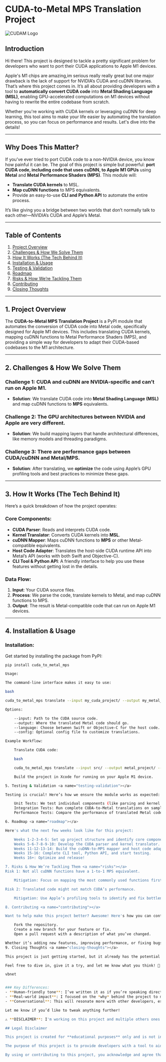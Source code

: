 # CUDA-to-Metal MPS Translation Project

![CUDAM Logo](assets/cudam_logo.png)

## Introduction

Hi there! This project is designed to tackle a pretty significant problem for developers who want to port their CUDA applications to Apple M1 devices.

Apple's M1 chips are amazing,im serious really really great but one major drawback is the lack of support for NVIDIA’s CUDA and cuDNN libraries. That’s where this project comes in. It’s all about providing developers with a tool to **automatically convert CUDA code** into **Metal Shading Language (MSL)**, enabling GPU-accelerated computations on M1 devices without having to rewrite the entire codebase from scratch.

Whether you're working with CUDA kernels or leveraging cuDNN for deep learning, this tool aims to make your life easier by automating the translation process, so you can focus on performance and results. Let's dive into the details!

---

## Why Does This Matter?

If you’ve ever tried to port CUDA code to a non-NVIDIA device, you know how painful it can be. The goal of this project is simple but powerful: **port CUDA code, including code that uses cuDNN, to Apple M1 GPUs** using **Metal** and **Metal Performance Shaders (MPS)**. This module will:
- **Translate CUDA kernels** to MSL.
- **Map cuDNN functions** to MPS equivalents.
- Provide an easy-to-use **CLI and Python API** to automate the entire process.

It’s like giving you a bridge between two worlds that don’t normally talk to each other—NVIDIA’s CUDA and Apple’s Metal.

---

## Table of Contents
1. [Project Overview](#project-overview)
2. [Challenges & How We Solve Them](#challenges)
3. [How It Works (The Tech Behind It)](#how-it-works)
4. [Installation & Usage](#installation-usage)
5. [Testing & Validation](#testing-validation)
6. [Roadmap](#roadmap)
7. [Risks & How We’re Tackling Them](#risks)
8. [Contributing](#contributing)
9. [Closing Thoughts](#closing-thoughts)

---

## 1. Project Overview <a name="project-overview"></a>

The **CUDA-to-Metal MPS Translation Project** is a PyPI module that automates the conversion of CUDA code into Metal code, specifically designed for Apple M1 devices. This includes translating CUDA kernels, mapping cuDNN functions to Metal Performance Shaders (MPS), and providing a simple way for developers to adapt their CUDA-based codebases to the M1 architecture.

---

## 2. Challenges & How We Solve Them <a name="challenges"></a>

### **Challenge 1**: CUDA and cuDNN are NVIDIA-specific and can’t run on Apple M1.
- **Solution**: We translate CUDA code into **Metal Shading Language (MSL)** and map cuDNN functions to **MPS** equivalents.

### **Challenge 2**: The GPU architectures between NVIDIA and Apple are very different.
- **Solution**: We build mapping layers that handle architectural differences, like memory models and threading paradigms.

### **Challenge 3**: There are performance gaps between CUDA/cuDNN and Metal/MPS.
- **Solution**: After translating, we **optimize** the code using Apple’s GPU profiling tools and best practices to minimize these gaps.

---

## 3. How It Works (The Tech Behind It) <a name="how-it-works"></a>

Here’s a quick breakdown of how the project operates:

### Core Components:
- **CUDA Parser**: Reads and interprets CUDA code.
- **Kernel Translator**: Converts CUDA kernels into **MSL**.
- **cuDNN Mapper**: Maps cuDNN functions to **MPS** or other Metal-compatible equivalents.
- **Host Code Adapter**: Translates the host-side CUDA runtime API into Metal’s API (works with both Swift and Objective-C).
- **CLI Tool & Python API**: A friendly interface to help you use these features without getting lost in the details.

### Data Flow:
1. **Input**: Your CUDA source files.
2. **Process**: We parse the code, translate kernels to Metal, and map cuDNN functions to MPS.
3. **Output**: The result is Metal-compatible code that can run on Apple M1 devices.

---

## 4. Installation & Usage <a name="installation-usage"></a>

### Installation:

Get started by installing the package from PyPI:

```bash
pip install cuda_to_metal_mps

Usage:

The command-line interface makes it easy to use:

bash

cuda_to_metal_mps translate --input my_cuda_project/ --output my_metal_project/ --language swift

Options:

    --input: Path to the CUDA source code.
    --output: Where the translated Metal code should go.
    --language: Choose between Swift or Objective-C for the host code.
    --config: Optional config file to customize translations.

Example Workflow:

    Translate CUDA code:

    bash

    cuda_to_metal_mps translate --input src/ --output metal_project/ --language swift

    Build the project in Xcode for running on your Apple M1 device.

5. Testing & Validation <a name="testing-validation"></a>

Testing is crucial! Here’s how we ensure the module works as expected:

    Unit Tests: We test individual components (like parsing and kernel translation).
    Integration Tests: Run complete CUDA-to-Metal translations on sample projects.
    Performance Tests: Compare the performance of translated Metal code with the original CUDA code.

6. Roadmap <a name="roadmap"></a>

Here's what the next few weeks look like for this project:

    Weeks 1-2-3-4-5: Set up project structure and identify core components.
    Weeks 5-6-7-8-9-10: Develop the CUDA parser and kernel translator.
    Weeks 11-12-13-14: Build the cuDNN-to-MPS mapper and host code adapter.
    Weeks 15-16: Complete CLI tool, Python API, and start testing.
    Weeks 16+: Optimize and release!

7. Risks & How We’re Tackling Them <a name="risks"></a>
Risk 1: Not all cuDNN functions have a 1-to-1 MPS equivalent.

    Mitigation: Focus on mapping the most commonly used functions first and document any gaps.

Risk 2: Translated code might not match CUDA’s performance.

    Mitigation: Use Apple’s profiling tools to identify and fix bottlenecks.

8. Contributing <a name="contributing"></a>

Want to help make this project better? Awesome! Here's how you can contribute:

    Fork the repository.
    Create a new branch for your feature or fix.
    Open a pull request with a description of what you’ve changed.

Whether it’s adding new features, improving performance, or fixing bugs, every contribution is welcome! 💡
9. Closing Thoughts <a name="closing-thoughts"></a>

This project is just getting started, but it already has the potential to make a big impact for developers working with Apple’s M1 devices. By building a tool that automates the hard work of porting CUDA code to Metal, we’re opening up new possibilities for GPU acceleration on non-NVIDIA hardware.

Feel free to dive in, give it a try, and let me know what you think! 🚀

vbnet


### Key Differences:
- **Human-friendly tone**: I’ve written it as if you’re speaking directly to your audience.
- **Real-world impact**: I focused on the *why* behind the project to make it clear why it’s important.
- **Conversational**: This will resonate more with other developers, especially students and researchers.

Let me know if you’d like to tweak anything further!

⚠️ **DISCLAIMER**: I'm working on this project and multiple others ones on my free-time and at side of my studies and work,so be kind ,Also This is still version 0.01, and many classes,files,functionalities...  are not yet implemented. Feel free to contribute by adding missing files or such or even improving existing ones if you think yours offers a better solution.

## Legal Disclaimer

This project is created for **educational purposes** only and is not intended for commercial use. I do not own or claim to own any rights to Apple’s M1 architecture, Metal, Metal Performance Shaders (MPS), or NVIDIA’s CUDA and cuDNN libraries. All trademarks, logos, and brand names are the property of their respective owners.

The purpose of this project is to provide developers with a tool to aid in learning about and experimenting with code translation between CUDA and Metal, and to explore the GPU capabilities of different architectures. **No warranties** are made regarding the completeness, reliability, or accuracy of the code and translations generated by this project. Use of this project is **at your own risk**.

By using or contributing to this project, you acknowledge and agree that this is an independent work and is not affiliated with, endorsed by, or associated with Apple, NVIDIA, or any other company mentioned.


